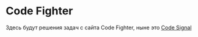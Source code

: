 # Code Fighter

Здесь будут решения задач с сайта Code Fighter, ныне это [Code Signal](http://app.codesignal.com)